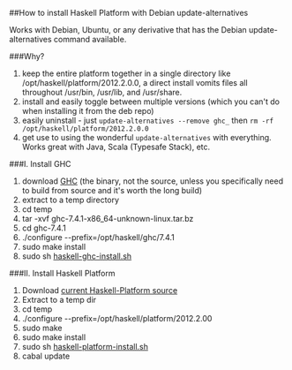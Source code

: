 ##How to install Haskell Platform with Debian update-alternatives

Works with Debian, Ubuntu, or any derivative that has the Debian update-alternatives
command available.

###Why?

1.  keep the entire platform together in a single directory like 
    /opt/haskell/platform/2012.2.0.0, a direct install vomits files all throughout 
    /usr/bin, /usr/lib, and /usr/share.  
2.  install and easily toggle between multiple versions (which you can't do when
    installing it from the deb repo)
3.  easily uninstall - just `update-alternatives --remove ghc_` then `rm -rf 
    /opt/haskell/platform/2012.2.0.0`
4.  get use to using the wonderful `update-alternatives` with everything.  Works great
    with Java, Scala (Typesafe Stack), etc. 

###I.  Install GHC

1.  download [GHC][1] (the binary, not the source, unless you specifically need to build from 
    source and it's worth the long build)
2.  extract to a temp directory
3.  cd temp
4.  tar -xvf ghc-7.4.1-x86\_64-unknown-linux.tar.bz
5.  cd ghc-7.4.1
6.  ./configure --prefix=/opt/haskell/ghc/7.4.1
7.  sudo make install
8.  sudo sh [haskell-ghc-install.sh][2]

###II.  Install Haskell Platform

1.  Download [current Haskell-Platform source][3]
2.  Extract to a temp dir
3.  cd temp
4.  ./configure --prefix=/opt/haskell/platform/2012.2.00
5.  sudo make
6.  sudo make install
7.  sudo sh [haskell-platform-install.sh][4]
8.  cabal update

[1]: http://www.haskell.org/ghc/download\_ghc\_7\_4\_1#x86linux
[2]: https://github.com/byrongibson/scripts/blob/master/install/haskell/haskell-ghc-install.sh 
[3]: http://hackage.haskell.org/platform/linux.html
[4]: https://github.com/byrongibson/scripts/blob/master/install/haskell/haskell-platform-install.sh
